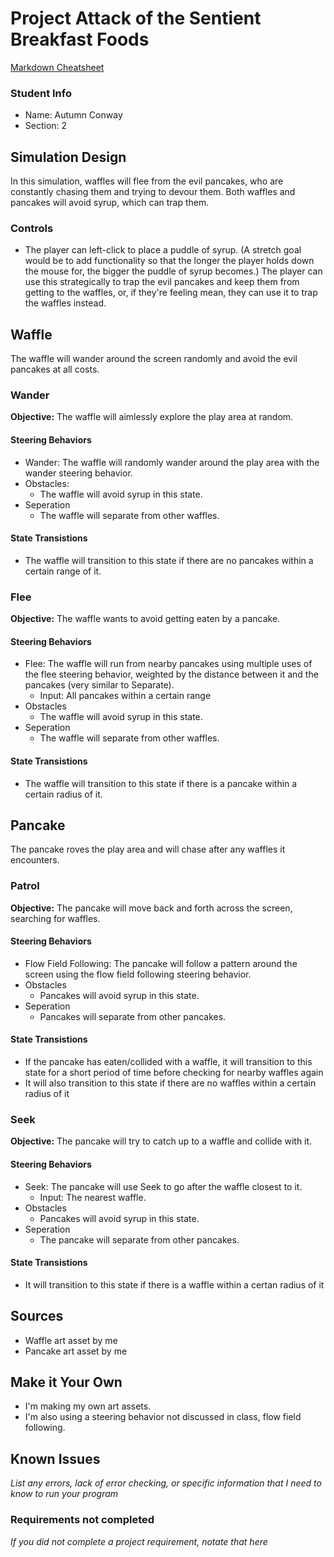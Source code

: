 # Project Attack of the Sentient Breakfast Foods

[Markdown Cheatsheet](https://github.com/adam-p/markdown-here/wiki/Markdown-Here-Cheatsheet)


### Student Info

-   Name: Autumn Conway
-   Section: 2

## Simulation Design

In this simulation, waffles will flee from the evil pancakes, who are constantly chasing them and trying to devour them. Both waffles and pancakes will avoid syrup, which can trap them.

### Controls

- The player can left-click to place a puddle of syrup. (A stretch goal would be to add functionality so that the longer the player holds down the mouse for, the bigger the puddle of syrup becomes.) The player can use this strategically to trap the evil pancakes and keep them from getting to the waffles, or, if they're feeling mean, they can use it to trap the waffles instead.

## Waffle

The waffle will wander around the screen randomly and avoid the evil pancakes at all costs.

### Wander

**Objective:** The waffle will aimlessly explore the play area at random.

#### Steering Behaviors

- Wander: The waffle will randomly wander around the play area with the wander steering behavior.
- Obstacles:
    - The waffle will avoid syrup in this state.
- Seperation
    - The waffle will separate from other waffles.
   
#### State Transistions

- The waffle will transition to this state if there are no pancakes within a certain range of it.
   
### Flee

**Objective:** The waffle wants to avoid getting eaten by a pancake.

#### Steering Behaviors

- Flee: The waffle will run from nearby pancakes using multiple uses of the flee steering behavior, weighted by the distance between it and the pancakes (very similar to Separate).
    - Input: All pancakes within a certain range
- Obstacles
    - The waffle will avoid syrup in this state.
- Seperation
    - The waffle will separate from other waffles.
   
#### State Transistions

- The waffle will transition to this state if there is a pancake within a certain radius of it.

## Pancake

The pancake roves the play area and will chase after any waffles it encounters.

### Patrol

**Objective:** The pancake will move back and forth across the screen, searching for waffles.

#### Steering Behaviors

- Flow Field Following: The pancake will follow a pattern around the screen using the flow field following steering behavior.
- Obstacles
    - Pancakes will avoid syrup in this state.
- Seperation
    - Pancakes will separate from other pancakes.
   
#### State Transistions

- If the pancake has eaten/collided with a waffle, it will transition to this state for a short period of time before checking for nearby waffles again
- It will also transition to this state if there are no waffles within a certain radius of it
   
### Seek

**Objective:** The pancake will try to catch up to a waffle and collide with it.

#### Steering Behaviors

- Seek: The pancake will use Seek to go after the waffle closest to it.
    - Input: The nearest waffle. 
- Obstacles
    - Pancakes will avoid syrup in this state.
- Seperation
    - The pancake will separate from other pancakes.   

#### State Transistions

- It will transition to this state if there is a waffle within a certan radius of it

## Sources

-   Waffle art asset by me
-   Pancake art asset by me

## Make it Your Own

- I'm making my own art assets.
- I'm also using a steering behavior not discussed in class, flow field following.

## Known Issues

_List any errors, lack of error checking, or specific information that I need to know to run your program_

### Requirements not completed

_If you did not complete a project requirement, notate that here_

